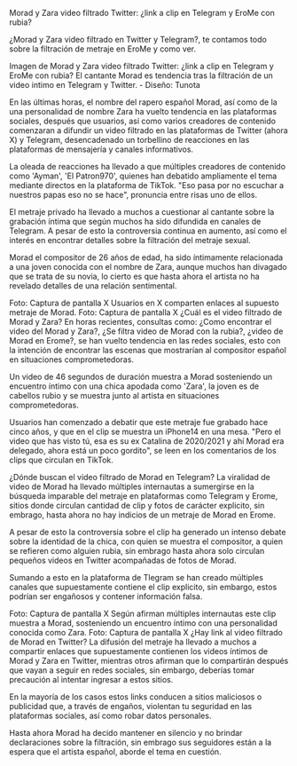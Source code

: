 Morad y Zara video filtrado Twitter: ¿link a clip en Telegram y EroMe con rubia?

¿Morad y Zara video filtrado en Twitter y Telegram?, te contamos todo sobre la filtración de metraje en EroMe y como ver.

Imagen de Morad y Zara video filtrado Twitter: ¿link a clip en Telegram y EroMe con rubia?
El cantante Morad es tendencia tras la filtración de un video intimo en Telegram y Twitter. - Diseño: Tunota

En las últimas horas, el nombre del rapero español Morad, así como de la una personalidad de nombre Zara ha vuelto tendencia en las plataformas sociales, después que usuarios, así como varios creadores de contenido comenzaran a difundir un video filtrado en las plataformas de Twitter (ahora X) y Telegram, desencadenado un torbellino de reacciones en las plataformas de mensajería y canales informativos.

La oleada de reacciones ha llevado a que múltiples creadores de contenido como 'Ayman', 'El Patron970', quienes han debatido ampliamente el tema mediante directos en la plataforma de TikTok. "Eso pasa por no escuchar a nuestros papas eso no se hace", pronuncia entre risas uno de ellos.

El metraje privado ha llevado a muchos a cuestionar al cantante sobre la grabación íntima que según muchos ha sido difundida en canales de Telegram. A pesar de esto la controversia continua en aumento, así como el interés en encontrar detalles sobre la filtración del metraje sexual.


Morad el compositor de 26 años de edad, ha sido íntimamente relacionada a una joven conocida con el nombre de Zara, aunque muchos han divagado que se trata de su novia, lo cierto es que hasta ahora el artista no ha revelado detalles de una relación sentimental.

Foto: Captura de pantalla X
Usuarios en X comparten enlaces al supuesto metraje de Morad. Foto: Captura de pantalla X
¿Cuál es el video filtrado de Morad y Zara?
En horas recientes, consultas como: ¿Como encontrar el video del Morad y Zara?, ¿Se filtra video de Morad con la rubia?, ¿video de Morad en Erome?, se han vuelto tendencia en las redes sociales, esto con la intención de encontrar las escenas que mostrarían al compositor español en situaciones comprometedoras.

Un video de 46 segundos de duración muestra a Morad sosteniendo un encuentro íntimo con una chica apodada como 'Zara', la joven es de cabellos rubio y se muestra junto al artista en situaciones comprometedoras.

Usuarios han comenzado a debatir que este metraje fue grabado hace cinco años, y que en el clip se muestra un iPhone14 en una mesa. "Pero el video que has visto tú, esa es su ex Catalina de 2020/2021 y ahí Morad era delegado, ahora está un poco gordito", se leen en los comentarios de los clips que circulan en TikTok.


¿Dónde buscan el video filtrado de Morad en Telegram?
La viralidad de video de Morad ha llevado múltiples internautas a sumergirse en la búsqueda imparable del metraje en plataformas como Telegram y Erome, sitios donde circulan cantidad de clip y fotos de carácter explicito, sin embrago, hasta ahora no hay indicios de un metraje de Morad en Erome.

A pesar de esto la controversia sobre el clip ha generado un intenso debate sobre la identidad de la chica, con quien se muestra el compositor, a quien se refieren como alguien rubia, sin embrago hasta ahora solo circulan pequeños videos en Twitter acompañadas de fotos de Morad.

Sumando a esto en la plataforma de Tlegram se han creado múltiples canales que supuestamente contiene el clip explicito, sin embargo, estos podrían ser engañosos y contener información falsa.

Foto: Captura de pantalla X
Según afirman múltiples internautas este clip muestra a Morad, sosteniendo un encuentro íntimo con una personalidad conocida como Zara. Foto: Captura de pantalla X
¿Hay link al video filtrado de Morad en Twitter?
La difusión del metraje ha llevado a muchos a compartir enlaces que supuestamente contienen los videos íntimos de Morad y Zara en Twitter, mientras otros afirman que lo compartirán después que vayan a seguir en redes sociales, sin embargo, deberías tomar precaución al intentar ingresar a estos sitios.

En la mayoría de los casos estos links conducen a sitios maliciosos o publicidad que, a través de engaños, violentan tu seguridad en las plataformas sociales, así como robar datos personales.

Hasta ahora Morad ha decido mantener en silencio y no brindar declaraciones sobre la filtración, sin embrago sus seguidores están a la espera que el artista español, aborde el tema en cuestión.
